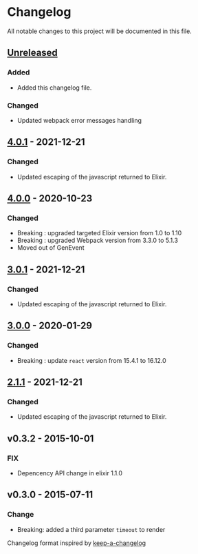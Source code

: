 # Changelog

All notable changes to this project will be documented in this file.

## [Unreleased]

### Added

* Added this changelog file.

### Changed

* Updated webpack error messages handling

## [4.0.1] - 2021-12-21

### Changed

* Updated escaping of the javascript returned to Elixir.

## [4.0.0] - 2020-10-23

### Changed

* Breaking : upgraded targeted Elixir version from 1.0 to 1.10
* Breaking : upgraded Webpack version from 3.3.0 to 5.1.3
* Moved out of GenEvent

## [3.0.1] - 2021-12-21

### Changed

* Updated escaping of the javascript returned to Elixir.

## [3.0.0] - 2020-01-29

### Changed

* Breaking : update `react` version from 15.4.1 to 16.12.0

## [2.1.1] - 2021-12-21

### Changed

* Updated escaping of the javascript returned to Elixir.

## v0.3.2 - 2015-10-01

### FIX

* Depencency API change in elixir 1.1.0

## v0.3.0 - 2015-07-11

### Change

* Breaking: added a third parameter `timeout` to render

Changelog format inspired by [keep-a-changelog]

[keep-a-changelog]: https://github.com/olivierlacan/keep-a-changelog
[unreleased]: https://github.com/kbrw/reaxt/compare/v4.0.1...HEAD
[4.0.1]: https://github.com/kbrw/reaxt/compare/v4.0.0...v4.0.1
[4.0.0]: https://github.com/kbrw/reaxt/compare/v3.0.0...v4.0.0
[3.0.1]: https://github.com/kbrw/reaxt/compare/v3.0.0...v3.0.1
[3.0.0]: https://github.com/kbrw/reaxt/compare/v2.1.0...v3.0.0
[2.1.1]: https://github.com/kbrw/reaxt/compare/v2.1.0...v2.1.1
